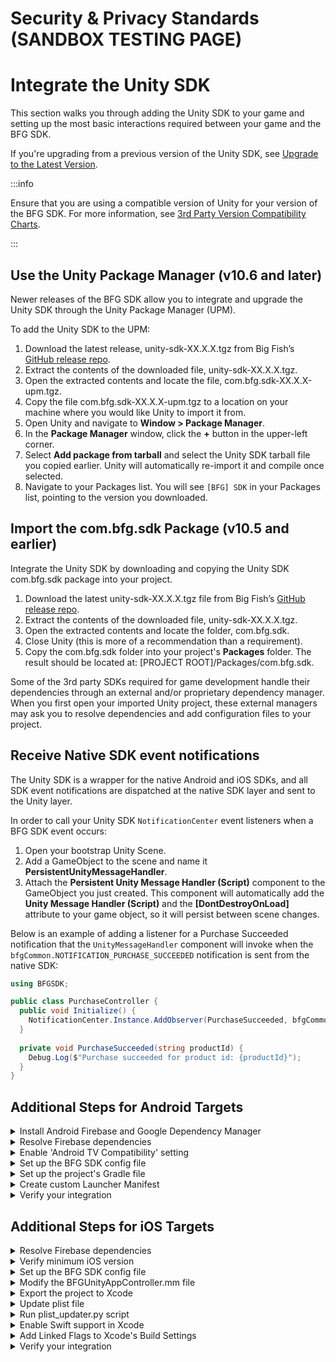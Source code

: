 # Security & Privacy Standards (SANDBOX TESTING PAGE)

# Integrate the Unity SDK

This section walks you through adding the Unity SDK to your game and setting up the most basic interactions required between your game and the BFG SDK.

If you're upgrading from a previous version of the Unity SDK, see [Upgrade to the Latest Version](./upgrade-unitysdk).

:::info

Ensure that you are using a compatible version of Unity for your version of the BFG SDK. For more information, see [3rd Party Version Compatibility Charts](./compatibility-charts).

:::

## Use the Unity Package Manager (v10.6 and later)

Newer releases of the BFG SDK allow you to integrate and upgrade the Unity SDK through the Unity Package Manager (UPM).

To add the Unity SDK to the UPM:

1. Download the latest release, unity-sdk-XX.X.X.tgz from Big Fish’s [GitHub release repo](https://github.com/bigfishgames-external/sdk-unity-releases/releases).  
2. Extract the contents of the downloaded file, unity-sdk-XX.X.X.tgz.
3. Open the extracted contents and locate the file, com.bfg.sdk-XX.X.X-upm.tgz.
4. Copy the file com.bfg.sdk-XX.X.X-upm.tgz to a location on your machine where you would like Unity to import it from.
5. Open Unity and navigate to **Window > Package Manager**.
6. In the **Package Manager** window, click the **+** button in the upper-left corner.
7. Select **Add package from tarball** and select the Unity SDK tarball file you copied earlier. Unity will automatically re-import it and compile once selected.
8. Navigate to your Packages list. You will see ``[BFG] SDK`` in your Packages list, pointing to the version you downloaded.


## Import the com.bfg.sdk Package (v10.5 and earlier)

Integrate the Unity SDK by downloading and copying the Unity SDK com.bfg.sdk package into your project.

1. Download the latest unity-sdk-XX.X.X.tgz file from Big Fish’s [GitHub release repo](https://github.com/bigfishgames-external/sdk-unity-releases/releases).
2. Extract the contents of the downloaded file, unity-sdk-XX.X.X.tgz. 
3. Open the extracted contents and locate the folder, com.bfg.sdk.
4. Close Unity (this is more of a recommendation than a requirement).
5. Copy the com.bfg.sdk folder into your project's **Packages** folder. The result should be located at: [PROJECT ROOT]/Packages/com.bfg.sdk.

Some of the 3rd party SDKs required for game development handle their dependencies through an external and/or proprietary dependency manager. When you first open your imported Unity project, these external managers may ask you to resolve dependencies and add configuration files to your project.

## Receive Native SDK event notifications

The Unity SDK is a wrapper for the native Android and iOS SDKs, and all SDK event notifications are dispatched at the native SDK layer and sent to the Unity layer.

In order to call your Unity SDK ``NotificationCenter`` event listeners when a BFG SDK event occurs:

1. Open your bootstrap Unity Scene.
2. Add a GameObject to the scene and name it **PersistentUnityMessageHandler**.
3. Attach the **Persistent Unity Message Handler (Script)** component to the GameObject you just created. This component will automatically add the **Unity Message Handler (Script)** and the **[DontDestroyOnLoad]** attribute to your game object, so it will persist between scene changes.

Below is an example of adding a listener for a Purchase Succeeded notification that the ``UnityMessageHandler`` component will invoke when the ``bfgCommon.NOTIFICATION_PURCHASE_SUCCEEDED`` notification is sent from the native SDK:

```csharp
using BFGSDK;

public class PurchaseController {
  public void Initialize() {
    NotificationCenter.Instance.AddObserver(PurchaseSucceeded, bfgCommon.NOTIFICATION_PURCHASE_SUCCEEDED);
  }
  
  private void PurchaseSucceeded(string productId) {
    Debug.Log($"Purchase succeeded for product id: {productId}");
  }
}
```

## Additional Steps for Android Targets

<details>
  <summary>Install Android Firebase and Google Dependency Manager</summary>

The .unitypackage of these plugins must be downloaded from the [Google Unity Archives](https://developers.google.com/unity/archive) and installed into your Unity Project.

1. Double-click on the .unitypackage and follow the instructions for the import process.
2. Import everything that Unity recommends in the import package window.

Failing to import everything that Unity lists will result in complications when exporting your Unity Android gradle project, attempting builds in Android Studio, and building an APK directly in Unity.

It may also be beneficial to add a few auto-generated files to your version control system's ignore file, but this step is entirely optional and should be considered based on how your project prefers to handle files that are dirtied from builds:

```
/Assets/StreamingAssets/google-services-desktop.json*
/Assets/Plugins/Android/FirebaseCrashlytics.androidlib/res/values/crashlytics_build_id.xml*
```

</details>

<details>
  <summary>Resolve Firebase dependencies</summary>

After importing the Unity SDK, the external Firebase SDKs (by way of the External Dependency Manager plugin) will embed a number of supporting files within your project. If the External Dependency Manager plugin is not available, you will be prompted to resolve dependencies.

:::info 

If you are not prompted, trigger the Android resolution by selecting **Assets > External Dependency Manager > Android Resolver > Resolve**. The "Force Resolve" option may be needed in rare circumstances.

:::

After resolution, the following files will be added to your project:

- Assets/Plugins/Android/FirebaseApp.androidlib/*
- Assets/Plugins/Android/FirebaseCrashlytics.androidlib/*
- Assets/GeneratedLocalRepo/*

If you have custom gradle build files, the Firebase SDKs will also automatically edit these gradle build files within your project:

- Assets/Plugins/Android/mainTemplate.gradle
- Assets/Plugins/Android/gradleTemplate.properties (Unity v2019.3 or newer)

</details>

<details>
  <summary>Enable 'Android TV Compatibility' setting</summary>

:::info 

If Android TV Compatibility is not enabled, you will receive the following error when building your project:

> BfgUnitySdkSample-2021.3.9/goog/launcher/src/main/AndroidManifest.xml:5:3-30:17: AAPT: error: resource drawable/app_banner (aka com.bigfishgames.bfgsdkunitygoogle:drawable/app_banner) not found.

:::

To enable the ‘Android TV Compatibility’ setting:

1. In Unity, open your **Project Settings**.
2. Navigate to the **Player** section.
3. Expand **Other Settings**.
4. Check **Android TV Compatibility** and **Android Game**.

</details>

<details>
  <summary>Set up the BFG SDK config file</summary>

The BFG SDK configuration file, bfg_config.json, provides the basic settings that will be used as the settings values during the first and subsequent launches. The BFG SDK Sample App provides a template with default values that you can build upon for your project. To copy it into your project:

1. Navigate to the root folder of your unzipped Unity SDK.
2. Copy the config file, bfg_config.json from /SampleApp/com.bfg.sdk/Editor/Plugins/Android/res/raw/bfg_config.json to the following locations in your project:
  - Google: /Assets/Plugins/Android/Google/post-copy/launcher/src/main/res/raw/bfg_config.json
  - Amazon: /Assets/Plugins/Android/Amazon/post-copy/launcher/src/main/res/raw/bfg_config.json

To learn about the settings and configuration options in bfg_config.json, see the Android section of Configure the BFG SDK.
</details>

<details>
  <summary>Set up the project's Gradle file</summary>

:::info

The following code snippets contain placeholder version numbers ‘X.X.X’. Replace these placeholders with the appropriate version for your release of the BFG SDK, found at [3rd Party Version Compatibility Charts](../bfgsdk/compatibility-charts).

:::

Make the following modifications to your project's Gradle file, mainTemplate.gradle:

1. Add the following lines to the top of **mainTemplate.gradle** file:

```
apply plugin: 'com.android.library'
apply plugin: 'kotlin-android'
apply plugin: 'kotlin-android-extensions'
```

2. Modify the **buildscript** code section to match the following:

```
buildscript {
	ext.kotlin_version = 'X.X.X'
	repositories {
		google()
    mavenCentral()
    maven { url 'https://zendesk.jfrog.io/zendesk/repo' }
	}

	dependencies {
		classpath 'com.android.tools.build:gradle:X.X.X'
    classpath 'com.google.firebase:perf-plugin:1.3.1'
    classpath "org.jetbrains.kotlin:kotlin-gradle-plugin:$kotlin_version"
	}
}
```

3. Verify that your dependencies section has all the necessary dependencies for the SDK, as well as the regular Unity dependencies. Note that the below sample code may not be a comprehensive list of all dependencies required for your project. 

```
dependencies {
  // Google Billing dependencies
  implementation 'com.android.billingclient:billing:X.X.X'
      
  // Zendesk
  implementation group: 'com.zendesk', name: 'support', version: 'X.X.X'
  implementation 'com.zendesk.belvedere2:belvedere:X.X.X'
  implementation 'com.google.android.material:material:X.X.X'
  implementation 'com.squareup.okhttp:okhttp:X.X.X'
  implementation 'com.squareup.moshi:moshi:X.X.X'

  // AppsFlyer
  implementation 'com.appsflyer:af-android-sdk:X.X.X'
  implementation 'com.android.installreferrer:installreferrer:X.X.X'

  // Firebase
  implementation 'com.google.firebase:firebase-crashlytics:X.X.X'
  implementation 'com.google.firebase:firebase-analytics:X.X.X'
  implementation 'com.google.firebase:firebase-messaging:X.X.X'
  implementation 'com.google.firebase:firebase-perf:X.X.X'

  // Rave
  implementation 'androidx.security:security-crypto:X.X.X'
  implementation 'androidx.work:work-runtime:X.X.X'
  implementation 'com.google.android.gms:play-services-auth:X.X.X'
  implementation 'com.facebook.android:facebook-android-sdk:X.X.X'
  implementation 'com.android.volley:volley:X.X.X'

  // Other dependencies
  implementation 'androidx.constraintlayout:constraintlayout:X.X.X'
}
```

</details>

<details>
  <summary>Create custom Launcher Manifest</summary>

Big Fish Games uses a custom launcher manifest file to initialize the BFG SDK. To get the file, copy it from the BFG SDK Sample App:

1. Navigate to the root folder of your unzipped Unity SDK.
2. Copy the launcher manifest, LauncherManifest.xml /SampleApp/Samples/\$SampleProjectName/Assets/Plugins/Android/LauncherManifest.xml to your own project.

:::info 

If you need to make any changes to the manifest, do so **after** copying over the file. You can only specify one custom launcher manifest in Unity.

:::

Once the file is copied and modified as needed, ensure you set the **Custom Launcher Manifest** setting in Unity:

1. In Unity, open **Project Settings**.
2. Navigate to the **Player** section.
3. Expand **Publishing Settings** and scroll down to the **Build** section.
4. Check **Custom Launcher Manifest**.

</details>

<details>
  <summary>Verify your integration</summary>

Once you’ve completed the setup for Android, your project should have the following project folder structure. If you are missing any folders and/or files, you can copy the post-copy folder and all its contents from the BFG SDK Sample App into your own project.

| **Directory** | **Description** |
|---|---|
| **Plugins/Android** | Root folder for all needed android integration files. |
| **Plugins/Android/FirebaseApp.androidlib** | Contains needed files for Firebase Analytics. |
| **Plugins/Android/FirebaseCrashlytics.androidlib** | Contains needed files for Firebase Crashlytics. |
| **Plugins/Android/Google** | Contains Android Manifest files. |
| **Plugins/Android/Google/post-copy** | Used by build system to copy specific files to their correct app. |
| **Plugins/Android/Google/post-copy/launcher** | Contains Google services .JSON files. These files are used by Firebase for Crashlytics integration. |
| **Plugins/Android/Google/post-copy/launcher/src/main/res/mipmap** | Contains App Icons. This structure can change depending on team/project setup. |
| **Plugins/Android/Google/post-copy/launcher/src/main/res/raw** | Contains the BFG Config files. |
| **Plugins/Android/Google/post-copy/launcher/src/main/res/values** | Contains refs.xml files. |
| **Plugins/Android/Google/post-copy/launcher/src/main/res/xml** | Contains optional debugging files. |
</details>

## Additional Steps for iOS Targets

<details>
  <summary>Resolve Firebase dependencies</summary>

After importing the Unity SDK, certain dependencies, such as Firebase, will attempt to configure your system to use CocoaPods. This means that the External Dependency Manager's iOS Resolver will be configured to include CocoaPods dependencies within a .xcworkspace file, and all of your developer and build tools will need to open/operate on the .xcworkspace file instead of the .xcodeproj file. 

While it's safer to use CocoaPods to manage iOS dependencies, it may not be appropriate for all projects. You may decide to use an alternative setup:

**Alternative 1: Embed CocoaPods directly within a generated .xcodeproj file**

One alternative is to embed CocoaPods directly within the generated .xcodeproj by changing the iOS Resolver Settings:

1. In Unity, go to **Assets > External Dependency Manager > iOS Resolver > Settings** to open your iOS Resolver settings.
2. Change the value of the "Cocoapods Integration" dropdown from "Xcode Workspace - Add Cocoapods to the Xcode Workspace" to "Xcode Project - Add Cocoapods to the Xcode project."
3. Verify the setting was changed within ProjectSettings/GvhProjectSettings.xml and track the change in your source control system.

**Alternative 2: Add Firebase dependencies without CocoaPods**

If your project is not capable of supporting CocoaPods, then the Firebase dependencies can be included with the use of a support package.

:::warning 

Your project may already include references to other iOS libraries outside of Firebase. The process detailed in this section does not automatically resolve any dependencies apart from Firebase, and you will need to manage them manually on your own.

:::

1. In Unity, go to **Assets > External Dependency Manager > iOS Resolver > Settings** to open your iOS Resolver settings.
2. Locate **CocoaPods Integration** setting and change it to "None - Do not integrate CocoaPods."
3. Verify the setting was changed within ProjectSettings/GvhProjectSettings.xml and track the change in your source control system.
4. Download the Firebase support file, com.bfg.sdk.ext.firebase-support*, from the same place you downloaded the Unity SDK package.
5. Extract the package and rename the extracted folder to something that will be unique in your project's "Packages" directory. We recommend naming it "com.bfg.sdk.ext.firebase-support" to stay aligned with the package's ID, but it's ultimately up to your project's preferred naming scheme.
6. Move or copy the folder into your project's root "Packages" folder.

After performing the above, the BFG Unity SDK will automatically include Firebase's dependencies within your generated Xcode project.

Note that your resulting Xcode project will still have a "Pods" folder, even though the project is not using CocoaPods. This is to allow the Firebase Unity SDK's automatic symbol upload build phase to run as expected.

</details>

<details>
  <summary>Verify minimum iOS version</summary>

1. In Unity, open your **Project Settings**.
2. Navigate to the **Player** section.
3. Expand **Other Settings**.
4. For **Target minimum iOS Version**, verify that the correct minimum supported iOS version is selected.

Alternatively, you can set the "MinimumOSVersion" key in your Info.plist file.

</details>

<details>
  <summary>Set up the BFG SDK config file</summary>

The BFG SDK config file, bfg_config.json, provides the basic settings that will be used as the settings values during the first and subsequent launches. The BFG SDK Sample App provides a template with default values that you can build upon for your project. To copy it into your project:

1. Navigate to the root folder of your unzipped Unity SDK.
2. Copy the config file, bfg_config.json from /Packages/com.bfg.sdk/Editor/Plugins/iOS/bfg_config.json to the following location in your project: /Assets/Plugins/iOS/bfg_config.json
3. In Unity, open the **BFG > Build Settings** dialog.
4. Under **iOS Settings**, set the file path for **bfg_config.json File Path**.

To learn about the settings and configuration options in the BFG SDK config file, go to the iOS section of Configure the BFG SDK.
</details>

<details>
  <summary>Modify the BFGUnityAppController.mm file</summary>

Big Fish Games uses a custom BFGUnityAppController.mm file to initialize the BFG SDK. In most integrations, you can simply use the sample BFGUnityAppController.mm in the BFG SDK Sample App:

1. Navigate to the root folder of your unzipped Unity SDK.
2. Copy BFGUnityAppController.mm from /SampleApp/com.bfg.sdk/Runtime/Plugins/iOS/ to your own project.

BFGUnityAppController.mm will be copied over to the exported iOS project and will act as the App Delegate in Xcode.

:::info

If you choose to make changes to this file after exporting the iOS Xcode project, then be sure to replicate those changes back into the file at Packages/com.bfg.sdk/Runtime/Plugins/iOS/BFGUnityAppController.mm.

:::

**(Optional) Add a Pause/Resume Delegate to BFGUnityAppController.mm** 

To add the ability to pause and resume, add this code to set the bfgManagerPauseResumeDelegate:

```objectivec
@interface BFGUnityAppController : UnityAppController <bfgManagerPauseResumeDelegate>
@end

@implementation BFGUnityAppController
- (BOOL)application:(UIApplication*) application didFinishLaunchingWithOptions:(NSDictionary *)launchOptions
{
  // Set the Pause Resume delegate
  [bfgManager addPauseResumeDelegate:self];
}

// Implement bfgManagerPauseResumeDelegate callbacks
- (void)bfgManagerShouldPauseGame
{
  NSLog(@"Game should be paused because the Native iOS SDK is about to block the display.");
}
- (void)bfgManagerShouldResumeGame
{
  NSLog(@"Game can resume because the Native iOS SDK is about to unblock the display.");
}
@end
```

**(Optional) Customize the top view controller** 

The sample BFGUnityAppController.mm file assumes that your top view controller window is inside the App Delegate. However, if your top view controller will not be ready until later, use the following procedure to initialize the Native iOS SDK:

```objectivec
- (BOOL)application:(UIApplication *)application didFinishLaunchingWithOptions:(NSDictionary *)launchOptions
{
  [bfgManager initWithLaunchOptions:launchOptions];
}
```

When your main window is ready, use the following code:

```objectivec
- (void)myViewControllerReady
{
  [bfgManager startWithParentViewController:myMainViewController];
}
```

**(Optional) Workaround for games locked in landscape orientation** 

:::warning

This workaround should only be used if your game is meant to be **locked** on Landscape mode. Do not use this if your game supports both Portrait and Landscape modes on iOS devices.

:::

A crash sometimes occurs for games that only support landscape orientation on an iPhone. The current fix is to add the following code to your BFGUnityAppController.mm file:

```objectivec
- (UIInterfaceOrientationMask)application:(UIApplication *)application supportedInterfaceOrientationsForWindow:(nullable UIWindow *)window
{
  UIViewController *viewWalker = window.rootViewController;
  while (viewWalker != nil)
  {
    if ([viewWalker isKindOfClass:[UIImagePickerController class]] && !viewWalker.isBeingDismissed)
    {
      return UIInterfaceOrientationMaskAll;
    }
    viewWalker = viewWalker.presentedViewController;
  }
  return UIInterfaceOrientationMaskLandscape;
}
```

</details>

<details>
  <summary>Export the project to Xcode</summary>

Developers will have more flexibility to customize the integration of the Big Fish and Rave SDKs by exporting the Unity project to Xcode.

1. In Unity, go to **BFG > Build Settings** to set your Big Fish build settings. For more information about these settings, see BFG Unity Build Settings.
2. Once you’re done, close the **Build Settings** dialog.
3. Open Unity’s **Build Settings**.
4. Select **iOS** from the **Platform** list, then click the **Switch Platform** button.
5. Click **Build And Run**.
6. Navigate to the desired location on your computer, and save the project.

If you enabled the Big Fish build settings in Step 1, the build will automatically perform all of the post-processing steps required for your build and ensure that all supporting settings files, startup calls, plist entries, linked frameworks, build phases, build settings, etc are integrated correctly into the exported Xcode project.

:::warning

If you do not enable the build settings using the BFG > Build Settings menu, you must add all dependencies and settings via your own post processing scripts; otherwise, the exported projects will either fail or have runtime errors.

:::

:::info

When building your project with Xcode or the Xcode command line tools, you must use the generated .xcworkspace instead of the generated .xcodeproj unless you change your iOS Resolver settings (see “CocoaPods Alternatives” under “Resolve Firebase dependencies”, above).

:::
</details>

<details>
  <summary>Update plist file</summary>

After you export your project from Unity to Xcode, verify that your Info.plist file has all the required settings:

**Mobile Telemetry Services (MTS)**

> To support Big Fish reporting through Mobile Telemetry Services (MTS), add the following key-value pair to your Info.plist file. The “BFG_ENVIRON_TEST” is a String value type. This step is necessary to ensure that MTS data gets routed to the appropriate environment once the game goes live. Without this setting, you will see a warning on the Xcode and device consoles. 

```xml
<key>BFGEnviron</key>
<string>BFG_ENVIRON_TEST</string>
```

**AppIdentifierPrefix Setting**

> The SDK requires the AppIdentifierPrefix to be added to the game's Info.plist file. 

```xml
<key>AppIdentifierPrefix</key>
<string>${AppIdentifierPrefix}</string>
```

**Privacy Settings and Localized InfoPlist.strings**

> The four required privacy text settings (``NSCameraUsageDescription``, ``NSPhotoLibraryUsageDescription``, ``NSBluetoothAlwaysUsageDescription``, and ``NSBluetoothPeripheralUsageDescription``) can be localized by using localized Info.plists in Xcode.
> 
> There are five supported languages for the Permission strings located in the localized InfoPlist.strings files:

```xml title="EN"
"NSCameraUsageDescription" = "Used to take a profile picture.";
"NSPhotoLibraryUsageDescription" = "Used to choose a profile picture.";
"NSBluetoothAlwaysUsageDescription" = "Used to find, connect and transfer data between different devices.";
"NSBluetoothPeripheralUsageDescription" = "Used to find, connect and transfer data between different devices.";
```

```xml title="FR"
"NSCameraUsageDescription" = "Sert à prendre une photo pour le profil.";
"NSPhotoLibraryUsageDescription" = "Sert à choisir une photo pour le profil.";
"NSBluetoothAlwaysUsageDescription" = "Utilisé pour rechercher, connecter et transférer des données entre différents appareils.";
"NSBluetoothPeripheralUsageDescription" = "Utilisé pour rechercher, connecter et transférer des données entre différents appareils.";
```

```xml title="DE"
"NSCameraUsageDescription" = "Um ein Profilbild zu machen.";
"NSPhotoLibraryUsageDescription" = "Für die Auswahl eines Profilbildes.";
"NSBluetoothAlwaysUsageDescription" = "Damit können Geräte gefunden, miteinander verbunden und Daten übertragen werden.";
"NSBluetoothPeripheralUsageDescription" = "Damit können Geräte gefunden, miteinander verbunden und Daten übertragen werden.";
```

```xml title="JA"
"NSCameraUsageDescription" = "プロフィール写真の撮影に使用します。";
"NSPhotoLibraryUsageDescription" = "プロフィール写真の選択に使用します。";
"NSBluetoothAlwaysUsageDescription" = "異なるデバイス間でデータを検索、接続、転送するために使用されます。";
"NSBluetoothPeripheralUsageDescription" = "異なるデバイス間でデータを検索、接続、転送するために使用されます。";
```

```xml title="RU"
"NSCameraUsageDescription" = "Сделайте фото профиля.";
"NSPhotoLibraryUsageDescription" = "Выберите фото профиля.";
"NSBluetoothAlwaysUsageDescription" = "Используется для поиска, подключения и передачи данных между разными устройствами.";
"NSBluetoothPeripheralUsageDescription" = "Используется для поиска, подключения и передачи данных между разными устройствами.";
```

</details>

<details>
  <summary>Run plist_updater.py script</summary>

The plist_updater.py script whitelists most of Big Fish's third-party library domains in your Info.plist “App Transport Security” settings. It has one parameter, the full path to the Xcode project. The script will make a backup of the files it modifies.

Run it here: https://extsvn.bigfishgames.com/svn/bfglib/releases/tools/plist_updater.py

:::warning

Ensure that you download/copy the script with execute permissions. If the script is copied without execute permissions, it will not run.

:::
</details>

<details>
  <summary>Enable Swift support in Xcode</summary>

The iOS SDK uses Swift for some of its implementation, and you must enable Swift in Xcode.

:::info 

If your game already uses Swift, you might not need to make the below changes. However, we recommend that you review these settings and verify that they match your game's current settings.

:::

1. Navigate to the **Build Settings** tab in your Xcode project.
2. In the **Build Options** section, set "Always Embed Swift Standard Libraries" to **YES**.
3. In the **Linking** section, add an entry to the "Runpath Search Path" for **/usr/lib/swift @executable_path/Frameworks**

:::info 

The order of the entries in the “Runpath Search Paths” are important. "/usr/lib/swift" needs to be the first path in the list.

:::

4. In the **Packaging** section, set "Defines Module" to **YES**.
5. In the **Search Paths** section, add the following entries:

```
$(TOOLCHAIN_DIR)/usr/lib/swift-5.0/$(PLATFORM_NAME)
$(TOOLCHAIN_DIR)/usr/lib/swift/$(PLATFORM_NAME)
```

6. In the **Apple Clang - Language - Modules** section, set the "Enable Modules (C and Objective-C)" and "Enable Clang Module Debugging" options to **YES**

</details>

<details>
  <summary>Add Linked Flags to Xcode's Build Settings</summary>

1. Navigate to the **Build Settings** tab in your Xcode project.
2. To support Rave, add **-ObjC** to "Other Linker Flags".
3. If you previously had **-lz** in "Other Linker Flags", you may now remove it.

</details>

<details>
  <summary>Verify your integration</summary>

Here are some steps to help you verify that the Unity SDK for iOS integration was successful:

1. Verify that the exported Xcode project is set up to link to all required frameworks.
  1. Select your Target in the Project Navigator.
  2. Select the **General** tab.
  3. Scroll down to the **Frameworks, Libraries, and Embedded Content** section.
2. Ensure that the correct provisioning profile is being used to build the project. In Xcode, this is found in the **Signing & Capabilities** tab. Additionally, make sure that **Automatically manage signing** is unchecked.
3. If you are building locally, then add the Capabilities for any feature you would like to test in the local build. In the **Signing & Capabilities** tab, click the “+ Capabilities” button and add any of the following capabilities:
  - Associated Domains (for Universal Links)
  - In-App purchase
  - Push Notification
  - Sign In With Apple

You can run the app without including any capabilities but certain features will not function properly unless the corresponding Capability has been added.

:::info

In the event that Step 3 fails to build or launch the app on a device, you might need to change which build system Xcode is using. In Xcode 11, all projects default to being built with Apple's **New Build System**. Generally this works without issue; however, build issues may occur especially if you are running custom build scripts. If your game doesn't successfully build and run on the device, change back to using the Legacy Build System. To do so, go to **File > Project Settings** and change the two Build System drop downs to **Legacy Build System**.

:::
</details>
